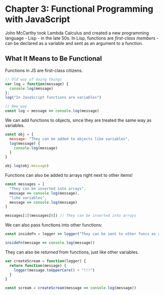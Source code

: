 # Chapter 3: Functional Programming with JavaScript

John McCarthy took Lambda Calculus and created a new programming language - Lisp - in the late 50s. In Lisp, functions are _first-class members_ - can be declared as a variable and sent as an argument to a function.

## What It Means to Be Functional

Functions in JS are first-class citizens.

```javascript
// Old way of doing things
var log = function(message) {
  console.log(message)
};
log("In JavaScript functions are variables")

// New way
const log = message => console.log(message)
```

We can add functions to objects, since they are treated the same way as variables.

```javascript
const obj = {
  message: "They can be added to objects like variables",
  log(message) {
    console.log(message)
  }
}

obj.log(obj.message)
```

Functions can also be added to arrays right next to other items!

```javascript
const messages = [
  "They can be inserted into arrays",
  message => console.log(message),
  "like variables",
  message => console.log(message)
]

messages[1](messages[0]) // They can be inserted into arrays
```

We can also pass functions into other functions:

```javascript
const insideFn = logger => logger("They can be sent to other funcs as args")

insideFn(message => console.log(message))
```

They can also be _returned_ from functions, just like other variables.

```javascript
var createScream = function(logger) {
  return function(message) {
    logger(message.toUpperCare() + "!!!")
  }
}

const scream = createScream(message => console.log(message))
